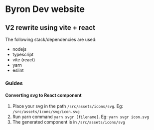 # Byron Dev website

## V2 rewrite using vite + react

The following stack/dependencies are used:
- nodejs
- typescript
- vite (react)
- yarn
- eslint

### Guides

#### Converting svg to React component
1. Place your svg in the path `/src/assets/icons/svg`. Eg: `/src/assets/icons/svg/icon.svg`
2. Run yarn command `yarn svgr [filename]`. Eg: `yarn svgr icon.svg`
3. The generated component is in `/src/assets/icons/svg`